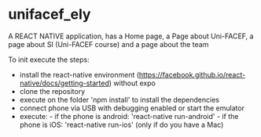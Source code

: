 # unifacef_ely

A REACT NATIVE application, has a Home page, a Page about Uni-FACEF, a page about SI (Uni-FACEF course) and a page about 
the team

To init execute the steps:
  - install the react-native environment (https://facebook.github.io/react-native/docs/getting-started) without expo
  - clone the repository
  - execute on the folder 'npm install' to install the dependencies
  - connect phone via USB with debugging enabled or start the emulator
  - execute:
        - if the phone is android: 'react-native run-android'
        - if the phone is iOS: 'react-native run-ios' (only if do you have a Mac)
